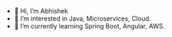 - 👋 Hi, I’m Abhishek 
- 👀 I’m interested in Java, Microservices, Cloud. 
- 🌱 I’m currently learning Spring Boot, Angular, AWS.

<!---
Abhiiydv/Abhiiydv is a ✨ special ✨ repository because its `README.md` (this file) appears on your GitHub profile.
You can click the Preview link to take a look at your changes.
--->
